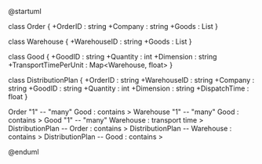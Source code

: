 @startuml

class Order {
  +OrderID : string
  +Company : string
  +Goods : List<Good>
}

class Warehouse {
  +WarehouseID : string
  +Goods : List<Good>
}

class Good {
  +GoodID : string
  +Quantity : int
  +Dimension : string
  +TransportTimePerUnit : Map<Warehouse, float>
}

class DistributionPlan {
  +OrderID : string
  +WarehouseID : string
  +Company : string
  +GoodID : string
  +Quantity : int
  +Dimension : string
  +DispatchTime : float
}

Order "1" -- "many" Good : contains >
Warehouse "1" -- "many" Good : contains >
Good "1" -- "many" Warehouse : transport time >
DistributionPlan -- Order : contains >
DistributionPlan -- Warehouse : contains >
DistributionPlan -- Good : contains >

@enduml
